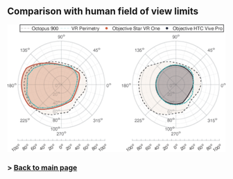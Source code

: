 ## Comparison with human field of view limits

<img src="https://github.com/ZeissVisionScienceLab/HMD-FOV/blob/main/figures/210330_VRPerimetryComp2.png?raw=true" alt="HMD Figure" width="800"/>


### > [Back to main page](https://zeissvisionsciencelab.github.io/HMD-FOV/)